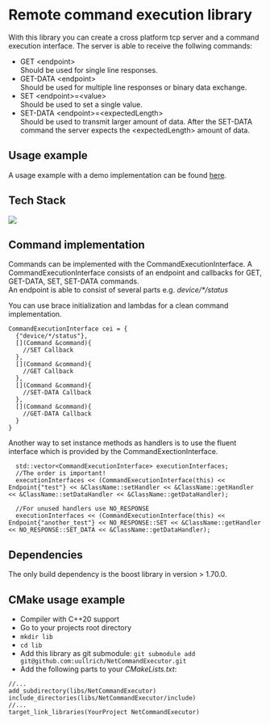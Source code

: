 <!-- Introduction -->

# Remote command execution library
With this library you can create a cross platform tcp server and a command execution interface. The server is able to receive the follwing commands:
- GET &lt;endpoint&gt;
  <br>Should be used for single line responses.
- GET-DATA &lt;endpoint&gt;
  <br>Should be used for multiple line responses or binary data exchange.
- SET &lt;endpoint&gt;=&lt;value>
  <br>Should be used to set a single value.
- SET-DATA &lt;endpoint&gt;=&lt;expectedLength&gt;
  <br>Should be used to transmit larger amount of data. After the SET-DATA command the server expects the &lt;expectedLength&gt; amount of data.

<!-- Usage Example -->
## Usage example
  A usage example with a demo implementation can be found <a href="https://github.com/uullrich/NCE_Server_Demo">here</a>.

<!-- TechStack -->

## Tech Stack
<p align="left">
  <a href="https://skillicons.dev">
    <img src="https://skillicons.dev/icons?i=cpp,cmake,clion&perline=13" />
  </a>
</p>

## Command implementation
Commands can be implemented with the CommandExecutionInterface. 
A CommandExecutionInterface consists of an endpoint and callbacks for GET, GET-DATA, SET, SET-DATA commands.\
An endpoint is able to consist of several parts e.g. *device/&ast;/status*

You can use brace initialization and lambdas for a clean command implementation.
  ```
  CommandExecutionInterface cei = {
    {"device/*/status"},
    [](Command &command){
      //SET Callback
    },
    [](Command &command){
      //GET Callback
    },
    [](Command &command){
      //SET-DATA Callback
    },
    [](Command &command){
      //GET-DATA Callback
    }
  }
  ```
Another way to set instance methods as handlers is to use the fluent interface which is provided by the CommandExectionInterface.
  ```
    std::vector<CommandExecutionInterface> executionInterfaces;
    //The order is important!
    executionInterfaces << (CommandExecutionInterface(this) << Endpoint{"test"} << &ClassName::setHandler << &ClassName::getHandler << &ClassName::setDataHandler << &ClassName::getDataHandler);

    //For unused handlers use NO_RESPONSE
    executionInterfaces << (CommandExecutionInterface(this) << Endpoint{"another_test"} << NO_RESPONSE::SET << &ClassName::getHandler << NO_RESPONSE::SET_DATA << &ClassName::getDataHandler);
  ```

## Dependencies
The only build dependency is the boost library in version > 1.70.0.

## CMake usage example
- Compiler with C++20 support
- Go to your projects root directory
- ``mkdir lib``
- ``cd lib``
- Add this library as git submodule: ``git submodule add git@github.com:uullrich/NetCommandExecutor.git``
- Add the following parts to your *CMakeLists.txt*:

```
//...
add_subdirectory(libs/NetCommandExecutor)
include_directories(libs/NetCommandExecutor/include)
//...
target_link_libraries(YourProject NetCommandExecutor)
```
